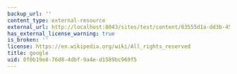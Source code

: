 ```yaml
---
backup_url: ''
content_type: external-resource
external_url: http://localhost:8043/sites/test/content/83555d1a-dd3b-4508-92ee-b63d95a01b0c/?ocw_resource_link_uuid=83555d1a-dd3b-4508-92ee-b63d95a01b0c&ocw_resource_link_suffix=
has_external_license_warning: true
is_broken: ''
license: https://en.wikipedia.org/wiki/All_rights_reserved
title: google
uid: 0f0b19e8-76d8-4dbf-9a4e-d1589bc969f5
---
```

